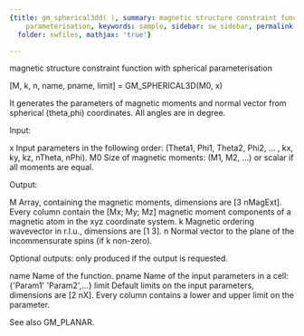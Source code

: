 ```yaml
---
{title: gm_spherical3dd( ), summary: magnetic structure constraint function with spherical
    parameterisation, keywords: sample, sidebar: sw_sidebar, permalink: gm_spherical3dd.html,
  folder: swfiles, mathjax: 'true'}

---
```

magnetic structure constraint function with spherical parameterisation
 
[M, k, n, name, pname, limit] = GM_SPHERICAL3D(M0, x) 
 
It generates the parameters of magnetic moments and normal vector from
spherical (theta,phi) coordinates. All angles are in degree.
 
Input:
 
x         Input parameters in the following order:
          (Theta1, Phi1, Theta2, Phi2, ... , kx, ky, kz, nTheta, nPhi).
M0        Size of magnetic moments: (M1, M2, ...) or scalar if all
          moments are equal.
 
Output:
 
M         Array, containing the magnetic moments, dimensions are
          [3 nMagExt]. Every column contain the [Mx; My; Mz] magnetic
          moment components of a magnetic atom in the xyz coordinate
          system.
k         Magnetic ordering wavevector in r.l.u., dimensions are [1 3].
n         Normal vector to the plane of the incommensurate spins (if k
          non-zero).
 
Optional outputs:
only produced if the output is requested.
 
name      Name of the function.
pname     Name of the input parameters in a cell: {'Param1' 'Param2',...}
limit     Default limits on the input parameters, dimensions are [2 nX].
          Every column contains a lower and upper limit on the parameter.
 
See also GM_PLANAR.
 

